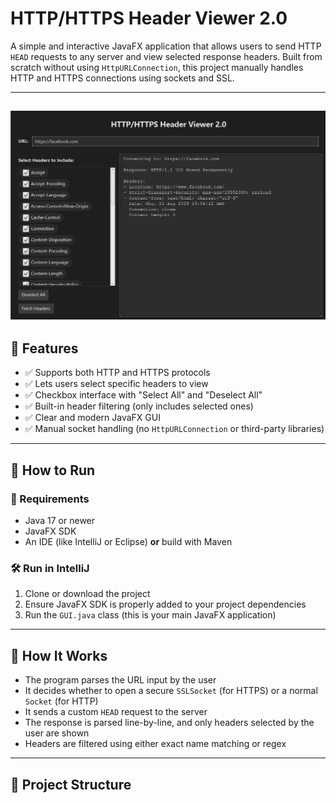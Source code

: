 # HTTP/HTTPS Header Viewer 2.0

A simple and interactive JavaFX application that allows users to send HTTP `HEAD` requests to any server and view selected response headers. Built from scratch without using `HttpURLConnection`, this project manually handles HTTP and HTTPS connections using sockets and SSL.

---
![Preview](img.png)
---

## 🧩 Features

- ✅ Supports both HTTP and HTTPS protocols  
- ✅ Lets users select specific headers to view  
- ✅ Checkbox interface with "Select All" and "Deselect All"  
- ✅ Built-in header filtering (only includes selected ones)  
- ✅ Clear and modern JavaFX GUI  
- ✅ Manual socket handling (no `HttpURLConnection` or third-party libraries)

---
## 🚀 How to Run

### 🔧 Requirements

- Java 17 or newer
- JavaFX SDK
- An IDE (like IntelliJ or Eclipse) **or** build with Maven

### 🛠️ Run in IntelliJ

1. Clone or download the project
2. Ensure JavaFX SDK is properly added to your project dependencies
3. Run the `GUI.java` class (this is your main JavaFX application)

---

## 🧠 How It Works

- The program parses the URL input by the user
- It decides whether to open a secure `SSLSocket` (for HTTPS) or a normal `Socket` (for HTTP)
- It sends a custom `HEAD` request to the server
- The response is parsed line-by-line, and only headers selected by the user are shown
- Headers are filtered using either exact name matching or regex

---

## 📁 Project Structure

